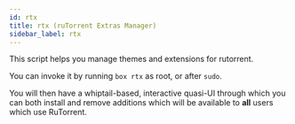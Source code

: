 ```yaml
---
id: rtx
title: rtx (ruTorrent Extras Manager)
sidebar_label: rtx
---
```


This script helps you manage themes and extensions for rutorrent.

You can invoke it by running `box rtx` as root, or after `sudo`.

You will then have a whiptail-based, interactive quasi-UI through which you can both install and remove additions which will be available to **all** users which use RuTorrent.